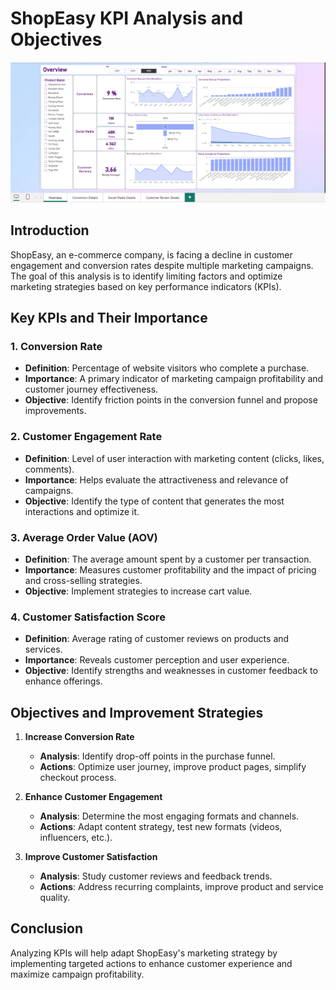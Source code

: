 # **ShopEasy KPI Analysis and Objectives**
<p align="center">
   <img src="assets/PBIDesktop_EzNNmCTvAT.gif" width="800">
</p>

## **Introduction**
ShopEasy, an e-commerce company, is facing a decline in customer engagement and conversion rates despite multiple marketing campaigns. The goal of this analysis is to identify limiting factors and optimize marketing strategies based on key performance indicators (KPIs).

## **Key KPIs and Their Importance**

### **1. Conversion Rate**
- **Definition**: Percentage of website visitors who complete a purchase.
- **Importance**: A primary indicator of marketing campaign profitability and customer journey effectiveness.
- **Objective**: Identify friction points in the conversion funnel and propose improvements.

### **2. Customer Engagement Rate**
- **Definition**: Level of user interaction with marketing content (clicks, likes, comments).
- **Importance**: Helps evaluate the attractiveness and relevance of campaigns.
- **Objective**: Identify the type of content that generates the most interactions and optimize it.

### **3. Average Order Value (AOV)**
- **Definition**: The average amount spent by a customer per transaction.
- **Importance**: Measures customer profitability and the impact of pricing and cross-selling strategies.
- **Objective**: Implement strategies to increase cart value.

### **4. Customer Satisfaction Score**
- **Definition**: Average rating of customer reviews on products and services.
- **Importance**: Reveals customer perception and user experience.
- **Objective**: Identify strengths and weaknesses in customer feedback to enhance offerings.

## **Objectives and Improvement Strategies**

1. **Increase Conversion Rate**
   - **Analysis**: Identify drop-off points in the purchase funnel.
   - **Actions**: Optimize user journey, improve product pages, simplify checkout process.

2. **Enhance Customer Engagement**
   - **Analysis**: Determine the most engaging formats and channels.
   - **Actions**: Adapt content strategy, test new formats (videos, influencers, etc.).

3. **Improve Customer Satisfaction**
   - **Analysis**: Study customer reviews and feedback trends.
   - **Actions**: Address recurring complaints, improve product and service quality.

## **Conclusion**
Analyzing KPIs will help adapt ShopEasy's marketing strategy by implementing targeted actions to enhance customer experience and maximize campaign profitability.
